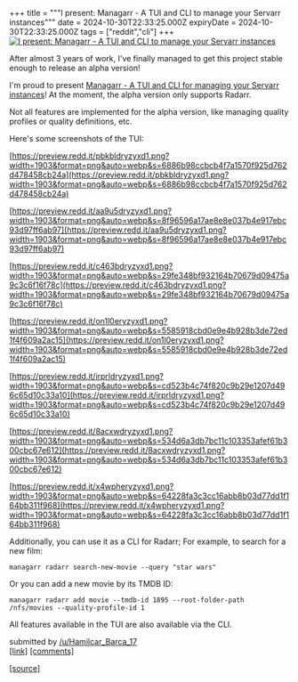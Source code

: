 +++
title = """I present: Managarr - A TUI and CLI to manage your Servarr instances"""
date = 2024-10-30T22:33:25.000Z
expiryDate = 2024-10-30T22:33:25.000Z
tags = ["reddit","cli"]
+++
[![I present: Managarr - A TUI and CLI to manage your Servarr instances](https://external-preview.redd.it/Y1pPECZVAjiZkaf5oaNidGxRYIb-YgNusIWnTYPHVhE.jpg?width=640&crop=smart&auto=webp&s=ddd434846c556d20868d46561dce16a97deba898 "I present: Managarr - A TUI and CLI to manage your Servarr instances")](https://www.reddit.com/r/commandline/comments/1gfzbox/i_present_managarr_a_tui_and_cli_to_manage_your/)

After almost 3 years of work, I've finally managed to get this project stable enough to release an alpha version!

I'm proud to present [Managarr - A TUI and CLI for managing your Servarr instances](https://github.com/Dark-Alex-17/managarr)! At the moment, the alpha version only supports Radarr.

Not all features are implemented for the alpha version, like managing quality profiles or quality definitions, etc.

Here's some screenshots of the TUI:

[https://preview.redd.it/pbkbldryzyxd1.png?width=1903&format=png&auto=webp&s=6886b98ccbcb4f7a1570f925d762d478458cb24a](https://preview.redd.it/pbkbldryzyxd1.png?width=1903&format=png&auto=webp&s=6886b98ccbcb4f7a1570f925d762d478458cb24a)

[https://preview.redd.it/aa9u5dryzyxd1.png?width=1903&format=png&auto=webp&s=8f96596a17ae8e8e037b4e917ebc93d97ff6ab97](https://preview.redd.it/aa9u5dryzyxd1.png?width=1903&format=png&auto=webp&s=8f96596a17ae8e8e037b4e917ebc93d97ff6ab97)

[https://preview.redd.it/c463bdryzyxd1.png?width=1903&format=png&auto=webp&s=29fe348bf932164b70679d09475a9c3c6f16f78c](https://preview.redd.it/c463bdryzyxd1.png?width=1903&format=png&auto=webp&s=29fe348bf932164b70679d09475a9c3c6f16f78c)

[https://preview.redd.it/on1l0eryzyxd1.png?width=1903&format=png&auto=webp&s=5585918cbd0e9e4b928b3de72ed1f4f609a2ac15](https://preview.redd.it/on1l0eryzyxd1.png?width=1903&format=png&auto=webp&s=5585918cbd0e9e4b928b3de72ed1f4f609a2ac15)

[https://preview.redd.it/irprldryzyxd1.png?width=1903&format=png&auto=webp&s=cd523b4c74f820c9b29e1207d496c65d10c33a10](https://preview.redd.it/irprldryzyxd1.png?width=1903&format=png&auto=webp&s=cd523b4c74f820c9b29e1207d496c65d10c33a10)

[https://preview.redd.it/8acxwdryzyxd1.png?width=1903&format=png&auto=webp&s=534d6a3db7bc11c103353afef61b300cbc67e612](https://preview.redd.it/8acxwdryzyxd1.png?width=1903&format=png&auto=webp&s=534d6a3db7bc11c103353afef61b300cbc67e612)

[https://preview.redd.it/x4wpheryzyxd1.png?width=1903&format=png&auto=webp&s=64228fa3c3cc16abb8b03d77dd1f164bb311f968](https://preview.redd.it/x4wpheryzyxd1.png?width=1903&format=png&auto=webp&s=64228fa3c3cc16abb8b03d77dd1f164bb311f968)

Additionally, you can use it as a CLI for Radarr; For example, to search for a new film:

`managarr radarr search-new-movie --query "star wars"`

Or you can add a new movie by its TMDB ID:

`managarr radarr add movie --tmdb-id 1895 --root-folder-path /nfs/movies --quality-profile-id 1`

All features available in the TUI are also available via the CLI.

submitted by [/u/Hamilcar\_Barca\_17](https://www.reddit.com/user/Hamilcar_Barca_17)  
[\[link\]](https://www.reddit.com/r/commandline/comments/1gfzbox/i_present_managarr_a_tui_and_cli_to_manage_your/) [\[comments\]](https://www.reddit.com/r/commandline/comments/1gfzbox/i_present_managarr_a_tui_and_cli_to_manage_your/)

[[source]](https://www.reddit.com/r/commandline/comments/1gfzbox/i_present_managarr_a_tui_and_cli_to_manage_your/)
